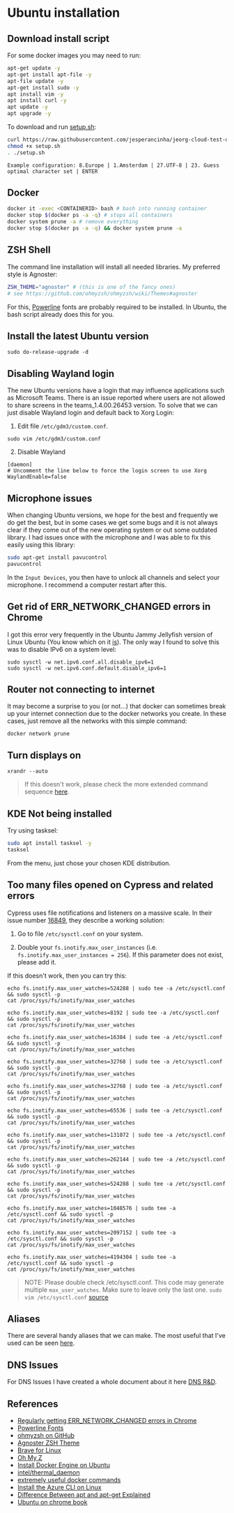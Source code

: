 # Ubuntu installation

## Download install script

For some docker images you may need to run:

```bash
apt-get update -y
apt-get install apt-file -y
apt-file update -y
apt-get install sudo -y
apt install vim -y
apt install curl -y
apt update -y
apt upgrade -y
```

To download and run [setup.sh](https://github.com/jesperancinha/jeorg-cloud-test-drives/blob/main/docs/system/ubuntu/setup.sh):

```bash
curl https://raw.githubusercontent.com/jesperancinha/jeorg-cloud-test-drives/main/docs/system/ubuntu/setup.sh -o setup.sh
chmod +x setup.sh	
. ./setup.sh
```

`Example configuration: 8.Europe | 1.Amsterdam | 27.UTF-8 | 23. Guess optimal character set | ENTER`

## Docker

```bash
docker it -exec <CONTAINERID> bash # bash into running container
docker stop $(docker ps -a -q) # stops all containers
docker system prune -a # remove everything
docker stop $(docker ps -a -q) && docker system prune -a
```

## ZSH Shell

The command line installation will install all needed libraries.
My preferred style is Agnoster:

```bash
ZSH_THEME="agnoster" # (this is one of the fancy ones)
# see https://github.com/ohmyzsh/ohmyzsh/wiki/Themes#agnoster
```

For this, [Powerline](https://github.com/powerline/fonts) fonts are probably required to be installed. In Ubuntu, the bash script already does this for you.

## Install the latest Ubuntu version

```shell
sudo do-release-upgrade -d
```

## Disabling Wayland login

The new Ubuntu versions have a login that may influence applications such as Microsoft Teams. There is an issue reported where users are not allowed to share screens in the teams_1.4.00.26453 version. To solve that we can just disable Wayland login and default back to Xorg Login:

1. Edit file `/etc/gdm3/custom.conf`.

```shell
sudo vim /etc/gdm3/custom.conf
```

2. Disable Wayland

```properties
[daemon]
# Uncomment the line below to force the login screen to use Xorg
WaylandEnable=false
```

## Microphone issues

When changing Ubuntu versions, we hope for the best and frequently we do get the best, but in some cases we get some bugs and it is not always clear if they come out of the new operating system or out some outdated library. I had issues once with the microphone and I was able to fix this easily using this library:

```bash
sudo apt-get install pavucontrol
pavucontrol
```

In the `Input Devices`, you then have to unlock all channels and select your microphone. I recommend a computer restart after this.


## Get rid of ERR_NETWORK_CHANGED errors in Chrome

I got this error very frequently in the Ubuntu Jammy Jellyfish version of Linux Ubuntu (You know which on it [is](https://cdimage.ubuntu.com/daily-live/current/jammy-desktop-amd64.iso)). The only way I found to solve this was to disable IPv6 on a system level:

```shell
sudo sysctl -w net.ipv6.conf.all.disable_ipv6=1
sudo sysctl -w net.ipv6.conf.default.disable_ipv6=1
```
## Router not connecting to internet

It may become a surprise to you (or not...) that docker can sometimes break up your internet connection due to the docker networks you create. In these cases, just remove all the networks with this simple command:

```shell
docker network prune
```
## Turn displays on

```shell
xrandr --auto
```

>If this doesn't work, please check the more extended command sequence [here](./aliases.md).

## KDE Not being installed

Try using tasksel:

```bash
sudo apt install tasksel -y
tasksel
```
From the menu, just chose your chosen KDE distribution.

## Too many files opened on Cypress and related errors

Cypress uses file notifications and listeners on a massive scale. In their issue number [16849](https://github.com/cypress-io/cypress/issues/16849), they describe a working solution:

1. Go to file `/etc/sysctl.conf` on your system.

2. Double your `fs.inotify.max_user_instances` (i.e. `fs.inotify.max_user_instances = 256`). If this parameter does not exist, please add it.

If this doesn't work, then you can try this:

```shell
echo fs.inotify.max_user_watches=524288 | sudo tee -a /etc/sysctl.conf && sudo sysctl -p
cat /proc/sys/fs/inotify/max_user_watches
```

```shell
echo fs.inotify.max_user_watches=8192 | sudo tee -a /etc/sysctl.conf && sudo sysctl -p
cat /proc/sys/fs/inotify/max_user_watches
```

```shell
echo fs.inotify.max_user_watches=16384 | sudo tee -a /etc/sysctl.conf && sudo sysctl -p
cat /proc/sys/fs/inotify/max_user_watches
```

```shell
echo fs.inotify.max_user_watches=32768 | sudo tee -a /etc/sysctl.conf && sudo sysctl -p
cat /proc/sys/fs/inotify/max_user_watches
```

```shell
echo fs.inotify.max_user_watches=32768 | sudo tee -a /etc/sysctl.conf && sudo sysctl -p
cat /proc/sys/fs/inotify/max_user_watches
```

```shell
echo fs.inotify.max_user_watches=65536 | sudo tee -a /etc/sysctl.conf && sudo sysctl -p
cat /proc/sys/fs/inotify/max_user_watches
```

```shell
echo fs.inotify.max_user_watches=131072 | sudo tee -a /etc/sysctl.conf && sudo sysctl -p
cat /proc/sys/fs/inotify/max_user_watches
```

```shell
echo fs.inotify.max_user_watches=262144 | sudo tee -a /etc/sysctl.conf && sudo sysctl -p
cat /proc/sys/fs/inotify/max_user_watches
```

```shell
echo fs.inotify.max_user_watches=524288 | sudo tee -a /etc/sysctl.conf && sudo sysctl -p
cat /proc/sys/fs/inotify/max_user_watches
```

```shell
echo fs.inotify.max_user_watches=1048576 | sudo tee -a /etc/sysctl.conf && sudo sysctl -p
cat /proc/sys/fs/inotify/max_user_watches
```

```shell
echo fs.inotify.max_user_watches=2097152 | sudo tee -a /etc/sysctl.conf && sudo sysctl -p
cat /proc/sys/fs/inotify/max_user_watches
```

```shell
echo fs.inotify.max_user_watches=4194304 | sudo tee -a /etc/sysctl.conf && sudo sysctl -p
cat /proc/sys/fs/inotify/max_user_watches
```

> NOTE: Please double check /etc/sysctl.conf. This code may generate multiple `max_user_watches`. Make sure to leave only the last one.
> `sudo vim /etc/sysctl.conf`
[source](https://stackoverflow.com/questions/55763428/react-native-error-enospc-system-limit-for-number-of-file-watchers-reached)

## Aliases

There are several handy aliases that we can make. The most useful that I've used can be seen [here](./aliases.md).

## DNS Issues

For DNS Issues I have created a whole document about it here [DNS R&D](./dns/Readme.md).

## References

-   [Regularly getting ERR_NETWORK_CHANGED errors in Chrome](https://superuser.com/questions/747735/regularly-getting-err-network-changed-errors-in-chrome)
-   [Powerline Fonts](https://github.com/powerline/fonts)
-   [ohmyzsh on GitHub](https://github.com/ohmyzsh/ohmyzsh)
-   [Agnoster ZSH Theme](https://github.com/agnoster/agnoster-zsh-theme)
-   [Brave for Linux](https://brave.com/linux/#linux)
-   [Oh My Z](https://ohmyz.sh/)
-   [Install Docker Engine on Ubuntu](https://docs.docker.com/engine/install/ubuntu/)
-   [intel/thermal_daemon](https://github.com/intel/thermal_daemon)
-   [extremely useful docker commands](https://www.codenotary.com/blog/extremely-useful-docker-commands/)
-   [Install the Azure CLI on Linux](https://docs.microsoft.com/nl-nl/cli/azure/install-azure-cli-linux?pivots=apt)
-   [Difference Between apt and apt-get Explained](https://itsfoss.com/apt-vs-apt-get-difference/)
-   [Ubuntu on chrome book](https://ubuntu.com/tutorials/install-ubuntu-on-chromebook#1-overview)
